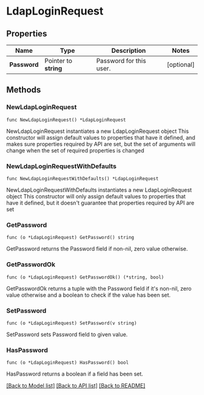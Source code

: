 # LdapLoginRequest


## Properties

Name | Type | Description | Notes
------------ | ------------- | ------------- | -------------
**Password** | Pointer to **string** | Password for this user. | [optional] 



## Methods


### NewLdapLoginRequest

`func NewLdapLoginRequest() *LdapLoginRequest`

NewLdapLoginRequest instantiates a new LdapLoginRequest object
This constructor will assign default values to properties that have it defined,
and makes sure properties required by API are set, but the set of arguments
will change when the set of required properties is changed

### NewLdapLoginRequestWithDefaults

`func NewLdapLoginRequestWithDefaults() *LdapLoginRequest`

NewLdapLoginRequestWithDefaults instantiates a new LdapLoginRequest object
This constructor will only assign default values to properties that have it defined,
but it doesn't guarantee that properties required by API are set


### GetPassword

`func (o *LdapLoginRequest) GetPassword() string`

GetPassword returns the Password field if non-nil, zero value otherwise.

### GetPasswordOk

`func (o *LdapLoginRequest) GetPasswordOk() (*string, bool)`

GetPasswordOk returns a tuple with the Password field if it's non-nil, zero value otherwise
and a boolean to check if the value has been set.

### SetPassword

`func (o *LdapLoginRequest) SetPassword(v string)`

SetPassword sets Password field to given value.


### HasPassword

`func (o *LdapLoginRequest) HasPassword() bool`

HasPassword returns a boolean if a field has been set.









[[Back to Model list]](../README.md#documentation-for-models) [[Back to API list]](../README.md#documentation-for-api-endpoints) [[Back to README]](../README.md)


